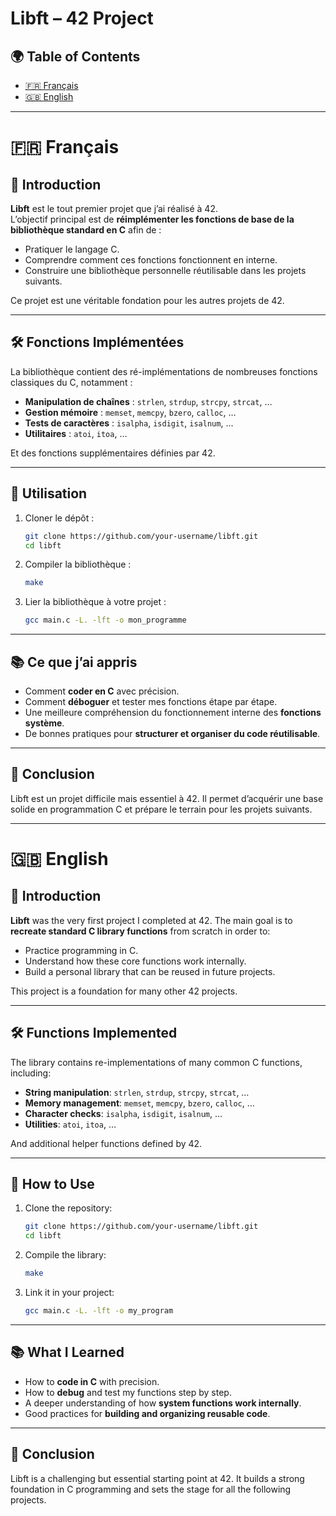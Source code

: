 
# Libft – 42 Project

## 🌍 Table of Contents
- [🇫🇷 Français](#-français)
- [🇬🇧 English](#-english)

---

# 🇫🇷 Français

## 📖 Introduction
**Libft** est le tout premier projet que j’ai réalisé à 42.  
L’objectif principal est de **réimplémenter les fonctions de base de la bibliothèque standard en C** afin de :  
- Pratiquer le langage C.  
- Comprendre comment ces fonctions fonctionnent en interne.  
- Construire une bibliothèque personnelle réutilisable dans les projets suivants.  

Ce projet est une véritable fondation pour les autres projets de 42.

---

## 🛠️ Fonctions Implémentées
La bibliothèque contient des ré-implémentations de nombreuses fonctions classiques du C, notamment :  
- **Manipulation de chaînes** : `strlen`, `strdup`, `strcpy`, `strcat`, …  
- **Gestion mémoire** : `memset`, `memcpy`, `bzero`, `calloc`, …  
- **Tests de caractères** : `isalpha`, `isdigit`, `isalnum`, …  
- **Utilitaires** : `atoi`, `itoa`, …  

Et des fonctions supplémentaires définies par 42.

---

## 🚀 Utilisation
1. Cloner le dépôt :  
   ```bash
   git clone https://github.com/your-username/libft.git
   cd libft
   ```

2. Compiler la bibliothèque :

   ```bash
   make
   ```

3. Lier la bibliothèque à votre projet :

   ```bash
   gcc main.c -L. -lft -o mon_programme
   ```

---

## 📚 Ce que j’ai appris

* Comment **coder en C** avec précision.
* Comment **déboguer** et tester mes fonctions étape par étape.
* Une meilleure compréhension du fonctionnement interne des **fonctions système**.
* De bonnes pratiques pour **structurer et organiser du code réutilisable**.

---

## 🎯 Conclusion

Libft est un projet difficile mais essentiel à 42.
Il permet d’acquérir une base solide en programmation C et prépare le terrain pour les projets suivants.

---

# 🇬🇧 English

## 📖 Introduction

**Libft** was the very first project I completed at 42.
The main goal is to **recreate standard C library functions** from scratch in order to:

* Practice programming in C.
* Understand how these core functions work internally.
* Build a personal library that can be reused in future projects.

This project is a foundation for many other 42 projects.

---

## 🛠️ Functions Implemented

The library contains re-implementations of many common C functions, including:

* **String manipulation**: `strlen`, `strdup`, `strcpy`, `strcat`, …
* **Memory management**: `memset`, `memcpy`, `bzero`, `calloc`, …
* **Character checks**: `isalpha`, `isdigit`, `isalnum`, …
* **Utilities**: `atoi`, `itoa`, …

And additional helper functions defined by 42.

---

## 🚀 How to Use

1. Clone the repository:

   ```bash
   git clone https://github.com/your-username/libft.git
   cd libft
   ```

2. Compile the library:

   ```bash
   make
   ```

3. Link it in your project:

   ```bash
   gcc main.c -L. -lft -o my_program
   ```

---

## 📚 What I Learned

* How to **code in C** with precision.
* How to **debug** and test my functions step by step.
* A deeper understanding of how **system functions work internally**.
* Good practices for **building and organizing reusable code**.

---

## 🎯 Conclusion

Libft is a challenging but essential starting point at 42.
It builds a strong foundation in C programming and sets the stage for all the following projects.

```


